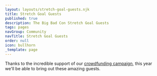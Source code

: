 ```yaml
---
layout: layouts/stretch-goal-guests.njk
title: Stretch Goal Guests
published: true
description: The Big Bad Con Stretch Goal Guests
tags: pages
navGroup: Community
navTitle: Stretch Goal Guests
order: null
icon: bullhorn
_template: page
---
```


Thanks to the incredible support of our [crowdfunding campaign](https://www.backerkit.com/c/big-bad-con-inc/big-bad-con-2023), this year we'll be able to bring out these amazing guests.
